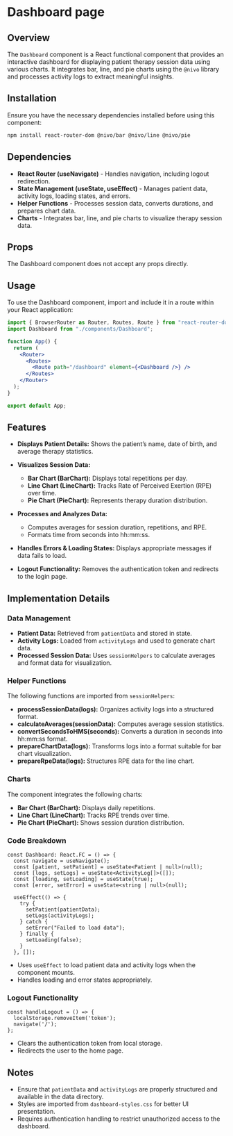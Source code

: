 # Dashboard page

## Overview

The `Dashboard` component is a React functional component that provides an interactive dashboard for displaying patient therapy session data using various charts. It integrates bar, line, and pie charts using the `@nivo` library and processes activity logs to extract meaningful insights.

## Installation

Ensure you have the necessary dependencies installed before using this component:

```bash
npm install react-router-dom @nivo/bar @nivo/line @nivo/pie
```

## Dependencies

- **React Router (useNavigate)** - Handles navigation, including logout redirection.
- **State Management (useState, useEffect)** - Manages patient data, activity logs, loading states, and errors.
- **Helper Functions** - Processes session data, converts durations, and prepares chart data.
- **Charts** - Integrates bar, line, and pie charts to visualize therapy session data.

## Props

The Dashboard component does not accept any props directly.

## Usage

To use the Dashboard component, import and include it in a route within your React application:

```jsx
import { BrowserRouter as Router, Routes, Route } from "react-router-dom";
import Dashboard from "./components/Dashboard";

function App() {
  return (
    <Router>
      <Routes>
        <Route path="/dashboard" element={<Dashboard />} />
      </Routes>
    </Router>
  );
}

export default App;
```

## Features

- **Displays Patient Details:** Shows the patient’s name, date of birth, and average therapy statistics.
- **Visualizes Session Data:**
  - **Bar Chart (BarChart):** Displays total repetitions per day.
  - **Line Chart (LineChart):** Tracks Rate of Perceived Exertion (RPE) over time.
  - **Pie Chart (PieChart):** Represents therapy duration distribution.

- **Processes and Analyzes Data:**
  - Computes averages for session duration, repetitions, and RPE.
  - Formats time from seconds into hh:mm:ss.

- **Handles Errors & Loading States:** Displays appropriate messages if data fails to load.
- **Logout Functionality:** Removes the authentication token and redirects to the login page.

## Implementation Details

### Data Management

- **Patient Data:** Retrieved from `patientData` and stored in state.
- **Activity Logs:** Loaded from `activityLogs` and used to generate chart data.
- **Processed Session Data:** Uses `sessionHelpers` to calculate averages and format data for visualization.

### Helper Functions

The following functions are imported from `sessionHelpers`:

- **processSessionData(logs):** Organizes activity logs into a structured format.
- **calculateAverages(sessionData):** Computes average session statistics.
- **convertSecondsToHMS(seconds):** Converts a duration in seconds into hh:mm:ss format.
- **prepareChartData(logs):** Transforms logs into a format suitable for bar chart visualization.
- **prepareRpeData(logs):** Structures RPE data for the line chart.

### Charts

The component integrates the following charts:

- **Bar Chart (BarChart):** Displays daily repetitions.
- **Line Chart (LineChart):** Tracks RPE trends over time.
- **Pie Chart (PieChart):** Shows session duration distribution.

### Code Breakdown

```tsx
const Dashboard: React.FC = () => {
  const navigate = useNavigate();
  const [patient, setPatient] = useState<Patient | null>(null);
  const [logs, setLogs] = useState<ActivityLog[]>([]);
  const [loading, setLoading] = useState(true);
  const [error, setError] = useState<string | null>(null);

  useEffect(() => {
    try {
      setPatient(patientData);
      setLogs(activityLogs);
    } catch {
      setError("Failed to load data");
    } finally {
      setLoading(false);
    }
  }, []);
```

- Uses `useEffect` to load patient data and activity logs when the component mounts.
- Handles loading and error states appropriately.

### Logout Functionality

```tsx
const handleLogout = () => {
  localStorage.removeItem('token');
  navigate('/');
};
```

- Clears the authentication token from local storage.
- Redirects the user to the home page.

## Notes

- Ensure that `patientData` and `activityLogs` are properly structured and available in the data directory.
- Styles are imported from `dashboard-styles.css` for better UI presentation.
- Requires authentication handling to restrict unauthorized access to the dashboard.
